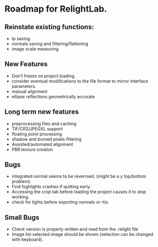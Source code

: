 # Roadmap for RelightLab.



## Reinstate existing functions:

* lp saving
* normals saving and filtering/flattening
* image scale measuring

## New Features

* Don't freeze on project loading.
* consider eventual modifications to the file format to mirror interface parameters.
* manual alignment
* ellipse reflections geometrically accurate

## Long term new features

* preprocessing files and caching
* TIF/CR2/JPEGXL support
* floating point processing
* shadow and burned pixels filtering
* Assisted/automated alignment
* PBR texture creation

## Bugs

* integrated normal seems to be reverrsed. (might be a y top/bottom problem).
* Find highlights crashes if quitting early.
* Accessing the crop tab before loading the project causes it to stop working.
* check for lights before exporting normals or rtis.

## Small Bugs

* Check version is properly written and read from the .relight file
* Image list selected image should be shown (selection can be changed with keyboard).

